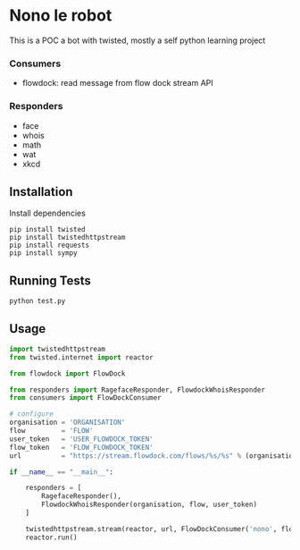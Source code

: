 Nono le robot
=============

This is a POC a bot with twisted, mostly a self python learning project

### Consumers

 - flowdock: read message from flow dock stream API

### Responders

 - face
 - whois
 - math
 - wat
 - xkcd


## Installation

Install dependencies

    pip install twisted
    pip install twistedhttpstream
    pip install requests
    pip install sympy

## Running Tests

    python test.py


## Usage

```python
import twistedhttpstream
from twisted.internet import reactor

from flowdock import FlowDock

from responders import RagefaceResponder, FlowdockWhoisResponder
from consumers import FlowDockConsumer

# configure
organisation = 'ORGANISATION'
flow         = 'FLOW'
user_token   = 'USER_FLOWDOCK_TOKEN'
flow_token   = 'FLOW_FLOWDOCK_TOKEN'
url          = "https://stream.flowdock.com/flows/%s/%s" % (organisation, flow)

if __name__ == "__main__":

    responders = [
        RagefaceResponder(),
        FlowdockWhoisResponder(organisation, flow, user_token)
    ]

    twistedhttpstream.stream(reactor, url, FlowDockConsumer('nono', flow_token, responders), username=user_token, password="")
    reactor.run()

```